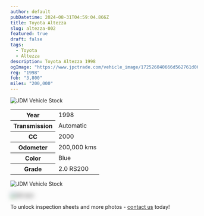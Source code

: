 ```yaml
---
author: default
pubDatetime: 2024-08-31T04:59:04.866Z
title: Toyota Altezza
slug: altezza-002
featured: true
draft: false
tags:
  - Toyota
  - Altezza
description: Toyota Altezza 1998
ogImage: "https://www.jpctrade.com/vehicle_image/172526040666d562761d06c_6076_a.jpeg"
reg: "1998"
fob: "3,800"
miles: "200,000"
---
```

![JDM Vehicle Stock](https://www.jpctrade.com/vehicle_image/172526040666d562761d06c_6076_a.jpeg)

<table>
  <tr>
    <th>Year</th>
    <td>1998</td>
  </tr>
  <tr>
    <th>Transmission</th>
    <td>Automatic</td>
  </tr>
  <tr>
    <th>CC</th>
    <td>2000</td>
  </tr>
    <tr>
    <th>Odometer</th>
    <td>200,000 kms</td>
  </tr>
      <tr>
    <th>Color</th>
    <td>Blue</td>
  </tr>
      <tr>
    <th>Grade</th>
    <td>2.0 RS200</td>
</table>
                          
![JDM Vehicle Stock](https://www.jpctrade.com/vehicle_image/172526040866d56278a0165_6076_b.jpeg)

<img src="https://res.cloudinary.com/indridcold/image/upload/v1725367816/JDM/ksozjv4txfckpiejnhj9.png" alt="Alt text" style="filter: blur(7px);">

To unlock inspection sheets and more photos - [contact us](../../contact) today!